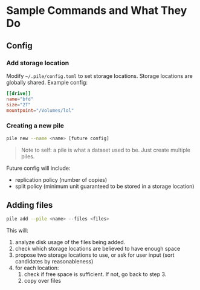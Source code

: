 # Sample Commands and What They Do

## Config

### Add storage location

Modify `~/.pile/config.toml` to set storage locations.
Storage locations are globally shared.
Example config:

```toml
[[drive]]
name="bfd"
size="2T"
mountpoint="/Volumes/lol"
```

### Creating a new pile

```bash
pile new --name <name> [future config]
```

> Note to self: a pile is what a dataset used to be. Just create multiple piles.

Future config will include:

- replication policy (number of copies)
- split policy (minimum unit guaranteed to be stored in a storage location)

## Adding files

```bash
pile add --pile <name> --files <files>
```

This will:

1. analyze disk usage of the files being added.
2. check which storage locations are believed to have enough space
3. propose two storage locations to use, or ask for user input (sort candidates by reasonableness)
4. for each location:
    1. check if free space is sufficient. If not, go back to step 3.
    2. copy over files
